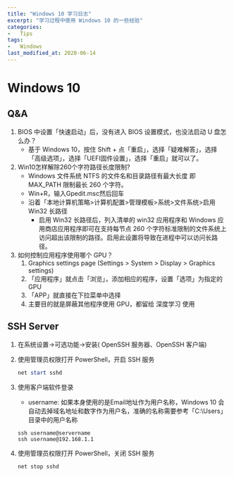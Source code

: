 ```yaml
---
title: "Windows 10 学习日志"
excerpt: "学习过程中使用 Windows 10 的一些经验"
categories:
-   Tips
tags:
-   Windows
last_modified_at: 2020-06-14
---
```


# Windows 10

## Q&A

1.  BIOS 中设置「快速启动」后，没有进入 BIOS 设置模式，也没法启动 U 盘怎么办？
    -   基于 Windows 10，按住 Shift + 点「重启」，选择「疑难解答」，选择「高级选项」，选择「UEFI固件设置」，选择「重启」就可以了。
2.  Win10怎样解除260个字符路径长度限制?
    -   Windows 文件系统 NTFS 的文件名和目录路径有最大长度 即 MAX_PATH 限制最长 260 个字符。
    -   Win+R，输入Gpedit.msc然后回车
    -   沿着「本地计算机策略>计算机配置>管理模板>系统>文件系统>启用 Win32 长路径
        -   启用 Win32 长路径后，列入清单的 win32 应用程序和 Windows 应用商店应用程序即可在支持每节点 260 个字符标准限制的文件系统上访问超出该限制的路径。启用此设置将导致在进程中可以访问长路径。
3.  如何控制应用程序使用哪个 GPU？
    1.  Graphics settings page (Settings > System > Display > Graphics settings)
    2.  「应用程序」就点击「浏览」，添加相应的程序，设置「选项」为指定的GPU
    3.  「APP」就直接在下拉菜单中选择
    4.  主要目的就是屏蔽其他程序使用 GPU，都留给 深度学习 使用

## SSH Server

1.  在系统设置→可选功能→安装( OpenSSH 服务器、OpenSSH 客户端)

2.  使用管理员权限打开 PowerShell，开启 SSH 服务

    ```powershell
    net start sshd
    ```

    

3.  使用客户端软件登录

    -   username: 如果本身使用的是Email地址作为用户名称，Windows 10 会自动去掉域名地址和数字作为用户名，准确的名称需要参考「C:\\Users」目录中的用户名称

    ```
    ssh username@servername
    ssh username@192.168.1.1
    ```

    

4.  使用管理员权限打开 PowerShell，关闭 SSH 服务

    ```
    net stop sshd
    ```

    